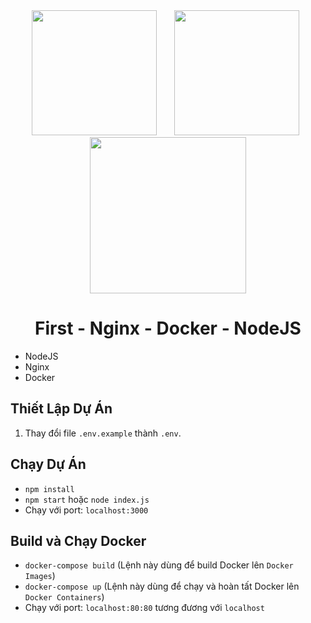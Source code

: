 <div align="center">
  <img src="https://static-00.iconduck.com/assets.00/node-js-icon-454x512-nztofx17.png" width="200"/> &nbsp; &nbsp; &nbsp;
  <img src="https://static-00.iconduck.com/assets.00/nginx-icon-444x512-0meva297.png" width="200"/> &nbsp;
  <img src="https://cdn4.iconfinder.com/data/icons/logos-and-brands/512/97_Docker_logo_logos-512.png" width="250"/>
</div>

<div align="center">
  <h1>First - Nginx - Docker - NodeJS</h1>
</div>

- NodeJS
- Nginx
- Docker

## Thiết Lập Dự Án
1. Thay đổi file `.env.example` thành `.env`.

## Chạy Dự Án
- `npm install`
- `npm start` hoặc `node index.js`
- Chạy với port: `localhost:3000`

## Build và Chạy Docker
- `docker-compose build` (Lệnh này dùng để build Docker lên `Docker Images`)
- `docker-compose up` (Lệnh này dùng để chạy và hoàn tất Docker lên `Docker Containers`)
- Chạy với port: `localhost:80:80` tương đương với `localhost`
